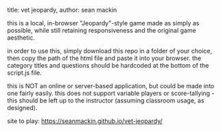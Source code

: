 title: vet jeopardy, author: sean mackin

this is a local, in-browser "Jeopardy"-style game made as simply as possible, while still retaining responsiveness and the original game aesthetic.

in order to use this, simply download this repo in a folder of your choice, then copy the path of the html file and paste it into your browser. the category titles and questions should be hardcoded at the bottom of the script.js file.

this is NOT an online or server-based application, but could be made into one fairly easily. this does not support variable players or score-tallying - this should be left up to the instructor (assuming classroom usage, as designed).

site to play: https://seanmackin.github.io/vet-jeopardy/
